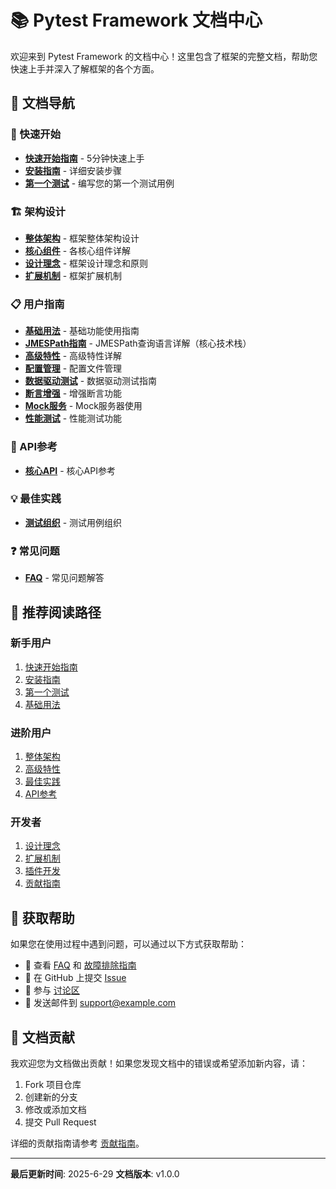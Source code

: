 # 📚 Pytest Framework 文档中心

欢迎来到 Pytest Framework 的文档中心！这里包含了框架的完整文档，帮助您快速上手并深入了解框架的各个方面。

## 📖 文档导航

### 🚀 快速开始
- [**快速开始指南**](./quick-start/README.md) - 5分钟快速上手
- [**安装指南**](./quick-start/installation.md) - 详细安装步骤
- [**第一个测试**](./quick-start/first-test.md) - 编写您的第一个测试用例

### 🏗️ 架构设计
- [**整体架构**](./architecture/overview.md) - 框架整体架构设计
- [**核心组件**](./architecture/components.md) - 各核心组件详解
- [**设计理念**](./architecture/design-principles.md) - 框架设计理念和原则
- [**扩展机制**](./architecture/extension.md) - 框架扩展机制

### 📋 用户指南
- [**基础用法**](./user-guide/basic-usage.md) - 基础功能使用指南
- [**JMESPath指南**](./user-guide/jmespath-guide.md) - JMESPath查询语言详解（核心技术栈）
- [**高级特性**](./user-guide/advanced-features.md) - 高级特性详解
- [**配置管理**](./user-guide/configuration.md) - 配置文件管理
- [**数据驱动测试**](./user-guide/data-driven.md) - 数据驱动测试指南
- [**断言增强**](./user-guide/assertions.md) - 增强断言功能
- [**Mock服务**](./user-guide/mock-server.md) - Mock服务器使用
- [**性能测试**](./user-guide/performance.md) - 性能测试功能

### 🔧 API参考
- [**核心API**](./api-reference/core.md) - 核心API参考

### 💡 最佳实践
- [**测试组织**](./best-practices/test-organization.md) - 测试用例组织

### ❓ 常见问题
- [**FAQ**](./faq/README.md) - 常见问题解答

## 🎯 推荐阅读路径

### 新手用户
1. [快速开始指南](./quick-start/README.md)
2. [安装指南](./quick-start/installation.md)
3. [第一个测试](./quick-start/first-test.md)
4. [基础用法](./user-guide/basic-usage.md)

### 进阶用户
1. [整体架构](./architecture/overview.md)
2. [高级特性](./user-guide/advanced-features.md)
3. [最佳实践](./best-practices/test-organization.md)
4. [API参考](./api-reference/core.md)

### 开发者
1. [设计理念](./architecture/design-principles.md)
2. [扩展机制](./architecture/extension.md)
3. [插件开发](./extension/plugin-development.md)
4. [贡献指南](./extension/contributing.md)

## 🤝 获取帮助

如果您在使用过程中遇到问题，可以通过以下方式获取帮助：

- 📖 查看 [FAQ](./faq/README.md) 和 [故障排除指南](./faq/troubleshooting.md)
- 🐛 在 GitHub 上提交 [Issue](https://github.com/your-repo/pytest-framework/issues)
- 💬 参与 [讨论区](https://github.com/your-repo/pytest-framework/discussions)
- 📧 发送邮件到 [support@example.com](mailto:support@example.com)

## 📄 文档贡献

我欢迎您为文档做出贡献！如果您发现文档中的错误或希望添加新内容，请：

1. Fork 项目仓库
2. 创建新的分支
3. 修改或添加文档
4. 提交 Pull Request

详细的贡献指南请参考 [贡献指南](./extension/contributing.md)。

---

**最后更新时间**: 2025-6-29
**文档版本**: v1.0.0
